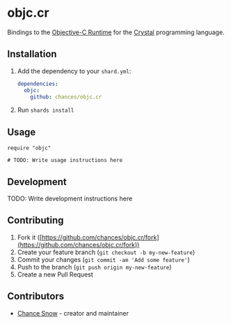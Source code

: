 # objc.cr

Bindings to the [Objective-C Runtime](https://developer.apple.com/documentation/objectivec/objective-c_runtime?language=objc) for the [Crystal](https://crystal-lang.org/) programming language.

## Installation

1. Add the dependency to your `shard.yml`:

   ```yaml
   dependencies:
     objc:
       github: chances/objc.cr
   ```

2. Run `shards install`

## Usage

```crystal
require "objc"

# TODO: Write usage instructions here
```

## Development

TODO: Write development instructions here

## Contributing

1. Fork it ([https://github.com/chances/objc.cr/fork](https://github.com/chances/objc.cr/fork))
2. Create your feature branch (`git checkout -b my-new-feature`)
3. Commit your changes (`git commit -am 'Add some feature'`)
4. Push to the branch (`git push origin my-new-feature`)
5. Create a new Pull Request

## Contributors

- [Chance Snow](https://github.com/chances) - creator and maintainer
